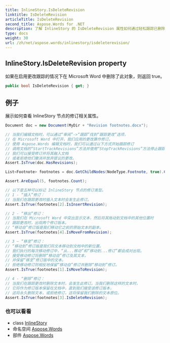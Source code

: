 ```yaml
---
title: InlineStory.IsDeleteRevision
linktitle: IsDeleteRevision
articleTitle: IsDeleteRevision
second_title: Aspose.Words for .NET
description: 了解 InlineStory 的 IsDeleteRevision 属性如何通过轻松跟踪已删除的更改来增强您的 Microsoft Word 体验。
type: docs
weight: 30
url: /zh/net/aspose.words/inlinestory/isdeleterevision/
---
```

## InlineStory.IsDeleteRevision property

如果在启用更改跟踪的情况下在 Microsoft Word 中删除了此对象，则返回 true。

```csharp
public bool IsDeleteRevision { get; }
```

## 例子

展示如何查看 InlineStory 节点的修订相关属性。

```csharp
Document doc = new Document(MyDir + "Revision footnotes.docx");

// 当我们编辑文档时，可以通过“审阅”->“跟踪”找到“跟踪更改”选项，
// 在 Microsoft Word 中打开，我们应用的更改算作修订。
// 使用 Aspose.Words 编辑文档时，我们可以通过以下方式开始跟踪修订
// 调用文档的“StartTrackRevisions”方法并使用“StopTrackRevisions”方法停止跟踪。
// 我们可以接受修订并将其融入文档
// 或者拒绝他们撤消并放弃提议的更改。
Assert.IsTrue(doc.HasRevisions);

List<Footnote> footnotes = doc.GetChildNodes(NodeType.Footnote, true).Cast<Footnote>().ToList();

Assert.AreEqual(5, footnotes.Count);

// 以下是五种可以标记 InlineStory 节点的修订类型。
// 1 - “插入”修订：
// 当我们在跟踪更改时插入文本时会发生此修订。
Assert.IsTrue(footnotes[2].IsInsertRevision);

// 2 - “移出”修订：
// 当我们在 Microsoft Word 中突出显示文本，然后将其拖动到文档中的其他位置时
// 跟踪更改时，出现两个修订版本。
// “移动自”修订版是我们移动它之前的原始文本的副本。
Assert.IsTrue(footnotes[4].IsMoveFromRevision);

// 3 – “移至”修订：
// “移动到”修订版是我们将文本移动到文档中的新位置。
// 我们执行的每次移动修订中，“从...移动”和“移动到...修订”都会成对出现。
// 接受移动修订将删除“移动自”修订及其文本，
// 并保留“移至”修订版中的文本。
// 拒绝移动修订则相反地保留“移动自”修订并删除“移动到”修订。
Assert.IsTrue(footnotes[1].IsMoveToRevision);

// 4 - “删除”修订：
// 当我们在跟踪更改时删除文本时，会发生此修订。当我们删除这样的文本时，
// 它将作为修订版本保留在文档中，直到我们接受该修订版本，
// 这将永久删除文本，或拒绝修订，这将保留我们删除的文本原位。
Assert.IsTrue(footnotes[3].IsDeleteRevision);
```

### 也可以看看

* class [InlineStory](../)
* 命名空间 [Aspose.Words](../../../aspose.words/)
* 部件 [Aspose.Words](../../../)
